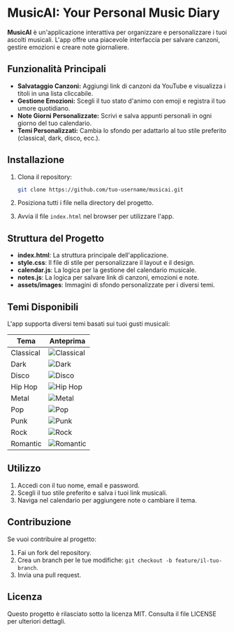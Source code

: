 # MusicAI: Your Personal Music Diary

**MusicAI** è un'applicazione interattiva per organizzare e personalizzare i tuoi ascolti musicali. 
L'app offre una piacevole interfaccia per salvare canzoni, gestire emozioni e creare note giornaliere.

## Funzionalità Principali

- **Salvataggio Canzoni:** Aggiungi link di canzoni da YouTube e visualizza i titoli in una lista cliccabile.
- **Gestione Emozioni:** Scegli il tuo stato d'animo con emoji e registra il tuo umore quotidiano.
- **Note Giorni Personalizzate:** Scrivi e salva appunti personali in ogni giorno del tuo calendario.
- **Temi Personalizzati:** Cambia lo sfondo per adattarlo al tuo stile preferito (classical, dark, disco, ecc.).

## Installazione

1. Clona il repository:
    ```bash
    git clone https://github.com/tuo-username/musicai.git
    ```

2. Posiziona tutti i file nella directory del progetto.

3. Avvia il file `index.html` nel browser per utilizzare l'app.

## Struttura del Progetto

- **index.html**: La struttura principale dell'applicazione.
- **style.css**: Il file di stile per personalizzare il layout e il design.
- **calendar.js**: La logica per la gestione del calendario musicale.
- **notes.js**: La logica per salvare link di canzoni, emozioni e note.
- **assets/images**: Immagini di sfondo personalizzate per i diversi temi.

## Temi Disponibili

L'app supporta diversi temi basati sui tuoi gusti musicali:

| Tema       | Anteprima                   |
|------------|-----------------------------|
| Classical  | ![Classical](assets/images/classical.jpg) |
| Dark       | ![Dark](assets/images/dark.jpg) |
| Disco      | ![Disco](assets/images/disco.jpg) |
| Hip Hop    | ![Hip Hop](assets/images/hiphop.jpg) |
| Metal      | ![Metal](assets/images/metal.jpg) |
| Pop        | ![Pop](assets/images/pop.jpg) |
| Punk       | ![Punk](assets/images/punk.jpg) |
| Rock       | ![Rock](assets/images/rock.jpg) |
| Romantic   | ![Romantic](assets/images/romantic.jpg) |

## Utilizzo

1. Accedi con il tuo nome, email e password.
2. Scegli il tuo stile preferito e salva i tuoi link musicali.
3. Naviga nel calendario per aggiungere note o cambiare il tema.

## Contribuzione

Se vuoi contribuire al progetto:
1. Fai un fork del repository.
2. Crea un branch per le tue modifiche: `git checkout -b feature/il-tuo-branch`.
3. Invia una pull request.

## Licenza

Questo progetto è rilasciato sotto la licenza MIT. Consulta il file LICENSE per ulteriori dettagli.
